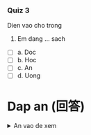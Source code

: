 ### Quiz 3
Dien vao cho trong

1. Em dang ... sach
- [ ] a. Doc
- [ ] b. Hoc
- [ ] c. An
- [ ] d. Uong

# Dap an (回答)
<details>
  <summary>An vao de xem</summary>
  
- 1 : a
- 2 : a

```python
解説：
読む
学ぶ
食べる
飲む
```

</details>
